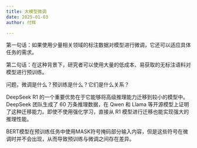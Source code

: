 ```yaml
---
title: 大模型微调
date: 2025-01-03
author: 付辉

---
```


第一句话：如果使用少量相关领域的标注数据对模型进行微调，它还可以适应具体任务的需求。

第二句话：在这种背景下，研究者可以使用大量的低成本、易获取的无标注语料对模型进行预训练。

问题，微调是什么？预训练是什么？它们是什么关系？

DeepSeek R1 的一个重要优势在于它能够将高级推理能力迁移到较小的模型中。DeepSeek 团队生成了 60 万条推理数据，在 Qwen 和 Llama 等开源模型上证明了这种迁移能力。即使不使用强化学习，直接从 R1 模型进行迁移也能实现强大的推理性能。

BERT模型在预训练任务中使用MASK符号掩码部分输入内容，但是这些符号在微调时并不会出现，从而导致预训练与微调之间存在差异。